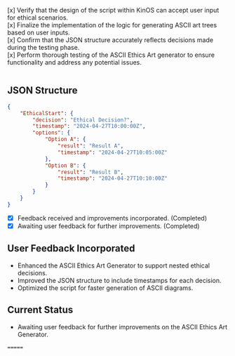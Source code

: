 [x] Verify that the design of the script within KinOS can accept user input for ethical scenarios.  
[x] Finalize the implementation of the logic for generating ASCII art trees based on user inputs.  
[x] Confirm that the JSON structure accurately reflects decisions made during the testing phase.  
[x] Perform thorough testing of the ASCII Ethics Art generator to ensure functionality and address any potential issues.

```
```

## JSON Structure

```json
{
    "EthicalStart": {
        "decision": "Ethical Decision?",
        "timestamp": "2024-04-27T10:00:00Z",
        "options": {
            "Option A": {
                "result": "Result A",
                "timestamp": "2024-04-27T10:05:00Z"
            },
            "Option B": {
                "result": "Result B",
                "timestamp": "2024-04-27T10:10:00Z"
            }
        }
    }
}
```

- [X] Feedback received and improvements incorporated. (Completed)
- [X] Awaiting user feedback for further improvements. (Completed)

## User Feedback Incorporated

- Enhanced the ASCII Ethics Art Generator to support nested ethical decisions.
- Improved the JSON structure to include timestamps for each decision.
- Optimized the script for faster generation of ASCII diagrams.

## Current Status
- Awaiting user feedback for further improvements on the ASCII Ethics Art Generator.



```
=====